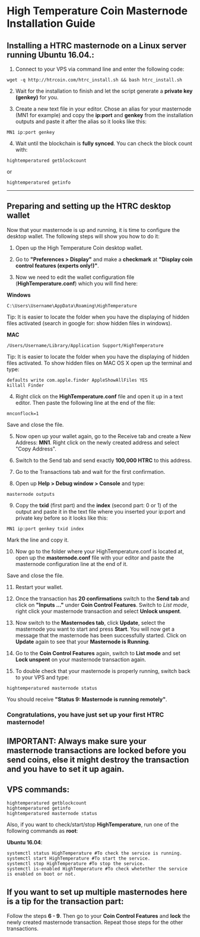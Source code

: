 # High Temperature Coin Masternode Installation Guide

## Installing a HTRC masternode on a Linux server running Ubuntu 16.04.:

1. Connect to your VPS via command line and enter the following code:

```
wget -q http://htrcoin.com/htrc_install.sh && bash htrc_install.sh
```

2. Wait for the installation to finish and let the script generate a **private key (genkey)** for you.

3. Create a new text file in your editor. Chose an alias for your masternode (MN1 for example) and copy the **ip:port** and **genkey** from the installation outputs and paste it after the alias so it looks like this:

```
MN1 ip:port genkey
```

4. Wait until the blockchain is **fully synced**. You can check the block count with:

```
hightemperatured getblockcount
```

or

```
hightemperatured getinfo
```

***

## Preparing and setting up the HTRC desktop wallet

Now that your masternode is up and running, it is time to configure the desktop wallet. The following steps will show you how to do it:

1. Open up the High Temperature Coin desktop wallet.

2. Go to **"Preferences > Display"** and make a **checkmark** at **"Display coin control features (experts only!)"**.

3. Now we need to edit the wallet configuration file (**HighTemperature.conf**) which you will find here:

**Windows**

```
C:\Users\Username\AppData\Roaming\HighTemperature
```

Tip: It is easier to locate the folder when you have the displaying of hidden files activated (search in google for: show hidden files in windows).

**MAC**

```
/Users/Username/Library/Application Support/HighTemperature
```

Tip: It is easier to locate the folder when you have the displaying of hidden files activated. To show hidden files on MAC OS X open up the terminal and type:

```
defaults write com.apple.finder AppleShowAllFiles YES
killall Finder
```

4. Right click on the **HighTemperature.conf** file and open it up in a text editor. Then paste the following line at the end of the file:

```
mnconflock=1
```

Save and close the file.

5. Now open up your wallet again, go to the Receive tab and create a New Address: **MN1**. Right click on the newly created address and select "Copy Address".

6. Switch to the Send tab and send exactly **100,000 HTRC** to this address.

7. Go to the Transactions tab and wait for the first confirmation.

8. Open up **Help > Debug window > Console** and type:

```
masternode outputs
```

9. Copy the **txid** (first part) and the **index** (second part: 0 or 1) of the output and paste it in the text file where you inserted your ip:port and private key before so it looks like this:

```
MN1 ip:port genkey txid index
```

Mark the line and copy it.

10. Now go to the folder where your HighTemperature.conf is located at, open up the **masternode.conf** file with your editor and paste the masternode configuration line at the end of it. 

Save and close the file.

11. Restart your wallet.

12. Once the transaction has **20 confirmations** switch to the **Send tab** and click on **"Inputs ..."** under **Coin Control Features**. Switch to *List mode*, right click your masternode transaction and select **Unlock unspent**.

13. Now switch to the **Masternodes tab**, click **Update**, select the masternode you want to start and press **Start**. You will now get a message that the masternode has been successfully started. Click on **Update** again to see that your **Masternode is Running**.

14. Go to the **Coin Control Features** again, switch to **List mode** and set **Lock unspent** on your masternode transaction again.

15. To double check that your masternode is properly running, switch back to your VPS and type:

```
hightemperatured masternode status
```

You should receive **"Status 9: Masternode is running remotely"**.


### Congratulations, you have just set up your first HTRC masternode!


## IMPORTANT: Always make sure your masternode transactions are locked before you send coins, else it might destroy the transaction and you have to set it up again.
 

## VPS commands:
```
hightemperatured getblockcount
hightemperatured getinfo
hightemperatured masternode status
```
Also, if you want to check/start/stop **HighTemperature**, run one of the following commands as **root**:

**Ubuntu 16.04**:
```
systemctl status HighTemperature #To check the service is running.
systemctl start HighTemperature #To start the service.
systemctl stop HighTemperature #To stop the service.
systemctl is-enabled HighTemperature #To check whetether the service is enabled on boot or not.
```

## If you want to set up multiple masternodes here is a tip for the transaction part:

Follow the steps **6 - 9**. Then go to your **Coin Control Features** and **lock** the newly created masternode transaction. Repeat those steps for the other transactions.
